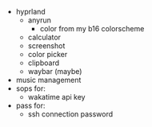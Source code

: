 - hyprland
  - anyrun
    - color from my b16 colorscheme
  - calculator
  - screenshot
  - color picker
  - clipboard
  - waybar (maybe)
- music management
- sops for:
  - wakatime api key
- pass for:
  - ssh connection password
